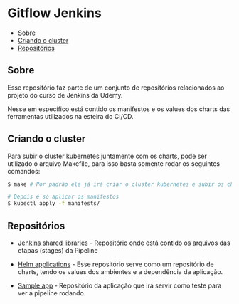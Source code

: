 # Gitflow Jenkins

- [Sobre](#sobre)
- [Criando o cluster](#criando-o-cluster)
- [Repositórios](#repositórios)

## Sobre
Esse repositório faz parte de um conjunto de repositórios relacionados ao projeto do curso de Jenkins da Udemy.

Nesse em específico está contido os manifestos  e os values dos charts das ferramentas utilizados na esteira do CI/CD.

## Criando o cluster

Para subir o cluster kubernetes juntamente com os charts, pode ser utilizado o arquivo Makefile, para isso basta somente rodar os seguintes comandos:

```bash
$ make # Por padrão ele já irá criar o cluster kubernetes e subir os charts

# Depois é só aplicar os manifestos
$ kubectl apply -f manifests/
```

## Repositórios

- [Jenkins shared libraries](https://github.com/gcostacoelho/jenkins-shared-libraries) - Repositório onde está contido os arquivos das etapas (stages) da Pipeline

- [Helm applications](https://github.com/gcostacoelho/helm-applications) - Esse repositório serve como um repositório de charts, tendo os values dos ambientes e a dependência da aplicação.

- [Sample app](https://github.com/gcostacoelho/sample-app-flask) - Repositório da aplicação que irá servir como teste para ver a pipeline rodando.
